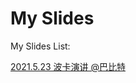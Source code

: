 # My Slides

My Slides List:

[2021.5.23 波卡演讲 @巴比特](https://mark.show/https://raw.githubusercontent.com/xrdavies/slides/main/20210523-8btc/index.md?print-pdf#/)
